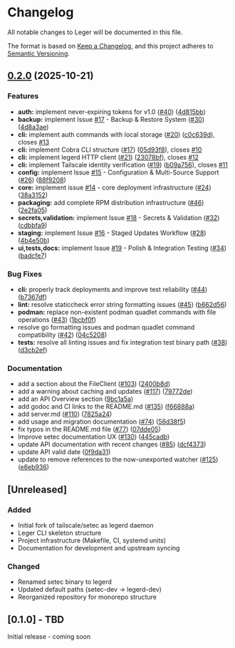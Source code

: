 # Changelog

All notable changes to Leger will be documented in this file.

The format is based on [Keep a Changelog](https://keepachangelog.com/en/1.0.0/),
and this project adheres to [Semantic Versioning](https://semver.org/spec/v2.0.0.html).

## [0.2.0](https://github.com/leger-labs/leger/compare/v0.1.0...v0.2.0) (2025-10-21)


### Features

* **auth:** implement never-expiring tokens for v1.0 ([#40](https://github.com/leger-labs/leger/issues/40)) ([4d815bb](https://github.com/leger-labs/leger/commit/4d815bbf66c1c8724fdedbf8d532743121cdaf27))
* **backup:** implement Issue [#17](https://github.com/leger-labs/leger/issues/17) - Backup & Restore System ([#30](https://github.com/leger-labs/leger/issues/30)) ([4d8a3ae](https://github.com/leger-labs/leger/commit/4d8a3aee4470cd96c5aea939952fb530e7fd75a9))
* **cli:** implement auth commands with local storage ([#20](https://github.com/leger-labs/leger/issues/20)) ([c0c639d](https://github.com/leger-labs/leger/commit/c0c639de244669b903091c09ce5eafefbbae7487)), closes [#13](https://github.com/leger-labs/leger/issues/13)
* **cli:** implement Cobra CLI structure ([#17](https://github.com/leger-labs/leger/issues/17)) ([05d93f8](https://github.com/leger-labs/leger/commit/05d93f8d77cfaff5657878d4bd795e2ccfd704a9)), closes [#10](https://github.com/leger-labs/leger/issues/10)
* **cli:** implement legerd HTTP client ([#21](https://github.com/leger-labs/leger/issues/21)) ([23078bf](https://github.com/leger-labs/leger/commit/23078bfdaa86bd072605f1cfa60c7972f7d1a0a7)), closes [#12](https://github.com/leger-labs/leger/issues/12)
* **cli:** implement Tailscale identity verification ([#19](https://github.com/leger-labs/leger/issues/19)) ([b09a756](https://github.com/leger-labs/leger/commit/b09a75687f47ea062516aa7ba0edc36d47ed0071)), closes [#11](https://github.com/leger-labs/leger/issues/11)
* **config:** implement Issue [#15](https://github.com/leger-labs/leger/issues/15) - Configuration & Multi-Source Support ([#26](https://github.com/leger-labs/leger/issues/26)) ([88f9208](https://github.com/leger-labs/leger/commit/88f920886380f11afda910df4117501d3feeddf0))
* **core:** implement issue [#14](https://github.com/leger-labs/leger/issues/14) - core deployment infrastructure ([#24](https://github.com/leger-labs/leger/issues/24)) ([38a3152](https://github.com/leger-labs/leger/commit/38a31529c4e91ffb0e88ab34d5b5cb483502dc24))
* **packaging:** add complete RPM distribution infrastructure ([#46](https://github.com/leger-labs/leger/issues/46)) ([2e2fa05](https://github.com/leger-labs/leger/commit/2e2fa0544bdb2420aa73703d8f3e10a97bae9a44))
* **secrets,validation:** implement Issue [#18](https://github.com/leger-labs/leger/issues/18) - Secrets & Validation ([#32](https://github.com/leger-labs/leger/issues/32)) ([cdbbfa9](https://github.com/leger-labs/leger/commit/cdbbfa94aba1969ae02861f9fa397c0e9e7d62ee))
* **staging:** implement Issue [#16](https://github.com/leger-labs/leger/issues/16) - Staged Updates Workflow ([#28](https://github.com/leger-labs/leger/issues/28)) ([4b4e50b](https://github.com/leger-labs/leger/commit/4b4e50ba01f0883bbf9e686ec09580f23207b941))
* **ui,tests,docs:** implement Issue [#19](https://github.com/leger-labs/leger/issues/19) - Polish & Integration Testing ([#34](https://github.com/leger-labs/leger/issues/34)) ([badcfe7](https://github.com/leger-labs/leger/commit/badcfe7226040eee22a5923641408cbb5b5932d5))


### Bug Fixes

* **cli:** properly track deployments and improve test reliability ([#44](https://github.com/leger-labs/leger/issues/44)) ([b7367df](https://github.com/leger-labs/leger/commit/b7367dfbf03d580070c3af8c1dd137a38e8688cc))
* **lint:** resolve staticcheck error string formatting issues ([#45](https://github.com/leger-labs/leger/issues/45)) ([b662d56](https://github.com/leger-labs/leger/commit/b662d567577822b9d2d9eb16d381ad65ee0bd40f))
* **podman:** replace non-existent podman quadlet commands with file operations ([#43](https://github.com/leger-labs/leger/issues/43)) ([1bcbf0f](https://github.com/leger-labs/leger/commit/1bcbf0f05d1c694c87248e34a18b6750240e3726))
* resolve go formatting issues and podman quadlet command compatibility ([#42](https://github.com/leger-labs/leger/issues/42)) ([04c5208](https://github.com/leger-labs/leger/commit/04c520840d63b1b67547e86f2f168d19be7be7c3))
* **tests:** resolve all linting issues and fix integration test binary path ([#38](https://github.com/leger-labs/leger/issues/38)) ([d3cb2ef](https://github.com/leger-labs/leger/commit/d3cb2efbda74cf2d4bec3e9dfbec45bb9fbe1d99))


### Documentation

* add a section about the FileClient ([#103](https://github.com/leger-labs/leger/issues/103)) ([2400b8d](https://github.com/leger-labs/leger/commit/2400b8d07c1b9670507520dea65a1cd5864ee04a))
* add a warning about caching and updates ([#117](https://github.com/leger-labs/leger/issues/117)) ([79772de](https://github.com/leger-labs/leger/commit/79772de91d0a78d4e02ac81f5ad374e699345d14))
* add an API Overview section ([9bc1a5a](https://github.com/leger-labs/leger/commit/9bc1a5ae8825b539b83fdea844b9eb23507937f4))
* add godoc and CI links to the README.md ([#135](https://github.com/leger-labs/leger/issues/135)) ([f66888a](https://github.com/leger-labs/leger/commit/f66888ab66d4a74836b3af539d1d536f56a67795))
* add server.md ([#110](https://github.com/leger-labs/leger/issues/110)) ([7825a24](https://github.com/leger-labs/leger/commit/7825a243a73168321cf835001bb61b1745c5bdc2))
* add usage and migration documentation ([#74](https://github.com/leger-labs/leger/issues/74)) ([56d38f5](https://github.com/leger-labs/leger/commit/56d38f51012daf0b9dc4e10bf227eba5cf36cbea))
* fix typos in the README.md file ([#77](https://github.com/leger-labs/leger/issues/77)) ([07dde05](https://github.com/leger-labs/leger/commit/07dde05889e7a1e0b2b08078cb08c7f16f0e7e19))
* Improve setec documentation UX ([#130](https://github.com/leger-labs/leger/issues/130)) ([445cadb](https://github.com/leger-labs/leger/commit/445cadbbca3d231abccaa3664d66dcf10a3c2e06))
* update API documentation with recent changes ([#85](https://github.com/leger-labs/leger/issues/85)) ([dcf4373](https://github.com/leger-labs/leger/commit/dcf4373813de5b671a3b24fd1fc2bdabe49611fc))
* update API valid date ([0f9da31](https://github.com/leger-labs/leger/commit/0f9da31c9cabf0fd73fc55725b4c8bccde60ce56))
* update to remove references to the now-unexported watcher ([#125](https://github.com/leger-labs/leger/issues/125)) ([e6eb936](https://github.com/leger-labs/leger/commit/e6eb93658ed3bfb984a6522b34990023acc33af5))

## [Unreleased]

### Added
- Initial fork of tailscale/setec as legerd daemon
- Leger CLI skeleton structure
- Project infrastructure (Makefile, CI, systemd units)
- Documentation for development and upstream syncing

### Changed
- Renamed setec binary to legerd
- Updated default paths (setec-dev → legerd-dev)
- Reorganized repository for monorepo structure

## [0.1.0] - TBD

Initial release - coming soon
